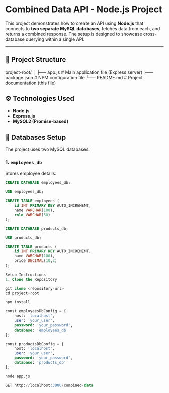 # Combined Data API - Node.js Project

This project demonstrates how to create an API using **Node.js** that connects to **two separate MySQL databases**, fetches data from each, and returns a combined response. The setup is designed to showcase cross-database querying within a single API.

---

## 📁 Project Structure

project-root/
│
├── app.js # Main application file (Express server)
├── package.json # NPM configuration file
└── README.md # Project documentation (this file)

## ⚙️ Technologies Used

- **Node.js**
- **Express.js**
- **MySQL2 (Promise-based)**


## 🧱 Databases Setup

The project uses two MySQL databases:

### 1. `employees_db`
Stores employee details.

```sql
CREATE DATABASE employees_db;

USE employees_db;

CREATE TABLE employees (
    id INT PRIMARY KEY AUTO_INCREMENT,
    name VARCHAR(100),
    role VARCHAR(50)
);

CREATE DATABASE products_db;

USE products_db;

CREATE TABLE products (
    id INT PRIMARY KEY AUTO_INCREMENT,
    name VARCHAR(100),
    price DECIMAL(10,2)
);

Setup Instructions
1. Clone the Repository

git clone <repository-url>
cd project-root

npm install

const employeesDbConfig = {
    host: 'localhost',
    user: 'your_user',
    password: 'your_password',
    database: 'employees_db'
};

const productsDbConfig = {
    host: 'localhost',
    user: 'your_user',
    password: 'your_password',
    database: 'products_db'
};

node app.js

GET http://localhost:3000/combined-data
